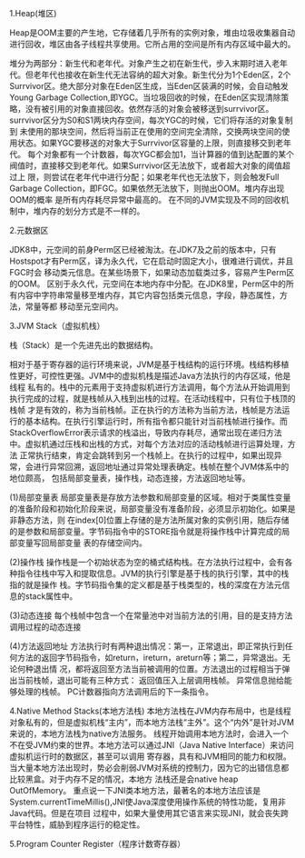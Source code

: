 1.Heap(堆区)

Heap是OOM主要的产生地，它存储着几乎所有的实例对象，堆由垃圾收集器自动进行回收，堆区由各子线程共享使用。它所占用的空间是所有内存区域中最大的。

堆分为两部分：新生代和老年代。对象产生之初在新生代，步入末期时进入老年代。但老年代也接收在新生代无法容纳的超大对象。新生代分为1个Eden区，2个
Surrvivor区。绝大部分对象在Eden区生成，当Eden区装满的时候，会自动触发Young Garbage Collection,即YGC。当垃圾回收的时候，在Eden区实现清除策
略，没有被引用的对象直接回收。依然存活的对象会被移送到surrvivor区。surrvivor区分为S0和S1两块内存空间，每次YGC的时候，它们将存活的对象复制到
未使用的那块空间，然后将当前正在使用的空间完全清除，交换两块空间的使用状态。如果YGC要移送的对象大于Surrvivor区容量的上限，则直接移交到老年代。
每个对象都有一个计数器，每次YGC都会加1，当计算器的值到达配置的某个阀值时，直接移交到老年代。如果Surrvivor区无法放下，或者超大对象的阈值超过上
限，则尝试在老年代中进行分配；如果老年代也无法放下，则会触发Full Garbage Collection，即FGC。如果依然无法放下，则抛出OOM。堆内存出现OOM的概率
是所有内存耗尽异常中最高的。
在不同的JVM实现及不同的回收机制中，堆内存的划分方式是不一样的。

2.元数据区

JDK8中，元空间的前身Perm区已经被淘汰。在JDK7及之前的版本中，只有Hostspot才有Perm区，译为永久代，它在启动时固定大小，很难进行调优，并且FGC时会
移动类元信息。在某些场景下，如果动态加载类过多，容易产生Perm区的OOM。
区别于永久代，元空间在本地内存中分配。在JDK8里，Perm区中的所有内容中字符串常量移至堆内存，其它内容包括类元信息，字段，静态属性，方法，常量等都
移动至元空间内。

3.JVM Stack（虚拟机栈）

栈（Stack）是一个先进先出的数据结构。

相对于基于寄存器的运行环境来说，JVM是基于栈结构的运行环境。栈结构移植性更好，可控性更强。JVM中的虚拟机栈是描述Java方法执行的内存区域，他是线程
私有的。栈中的元素用于支持虚拟机进行方法调用，每个方法从开始调用到执行完成的过程，就是栈帧从入栈到出栈的过程。在活动线程中，只有位于栈顶的栈帧
才是有效的，称为当前栈帧。正在执行的方法称为当前方法，栈帧是方法运行的基本结构。在执行引擎运行时，所有指令都只能针对当前栈帧进行操作。而StackOverflowError表示请求的栈溢出，导致内存耗尽，通常出现在递归方法中。虚拟机通过压栈和出栈的方式，对每个方法对应的活动栈帧进行运算处理，方法
正常执行结束，肯定会跳转到另一个栈帧上。在执行的过程中，如果出现异常，会进行异常回溯，返回地址通过异常处理表确定。栈帧在整个JVM体系中的地位颇高，
包括局部变量表，操作栈，动态连接，方法返回地址等。

(1)局部变量表
局部变量表是存放方法参数和局部变量的区域。相对于类属性变量的准备阶段和初始化阶段来说，局部变量没有准备阶段，必须显示初始化。如果是非静态方法，则
在index[0]位置上存储的是方法所属对象的实例引用，随后存储的是参数和局部变量。字节码指令中的STORE指令就是将操作栈中计算完成的局部变量写回局部变量
表的存储空间内。

(2)操作栈
操作栈是一个初始状态为空的桶式结构栈。在方法执行过程中，会有各种指令往栈中写入和提取信息。JVM的执行引擎是基于栈的执行引擎，其中的栈指的就是操作
栈。字节码指令集的定义都是基于栈类型的，栈的深度在方法元信息的stack属性中。

(3)动态连接
每个栈帧中包含一个在常量池中对当前方法的引用，目的是支持方法调用过程的动态连接

(4)方法返回地址
方法执行时有两种退出情况：第一，正常退出，即正常执行到任何方法的返回字节码指令，如return，ireturn，areturn等；第二，异常退出。无论何种退出情
况，都将返回至方法当前被调用的位置。方法退出的过程相当于弹出当前栈帧，退出可能有三种方式：
    返回值压入上层调用栈帧。
    异常信息抛给能够处理的栈帧。
    PC计数器指向方法调用后的下一条指令。
    
4.Native Method Stacks(本地方法栈)
本地方法栈在JVM内存布局中，也是线程对象私有的，但是虚拟机栈“主内”，而本地方法栈“主外”。这个“内外”是针对JVM来说的，本地方法栈为native方法服务。
线程开始调用本地方法时，会进入一个不在受JVM约束的世界。本地方法可以通过JNI（Java Native Interface）来访问虚拟机运行时的数据区，甚至可以调用
寄存器，具有和JVM相同的能力和权限。当大量本地方法出现时，势必会削弱JVM对系统的控制力，因为它的出错信息都比较黑盒。对于内存不足的情况，本地方
法栈还是会native heap OutOfMemory。
重点说一下JNI类本地方法，最著名的本地方法应该是System.currentTimeMillis(),JNI使Java深度使用操作系统的特性功能，复用非Java代码。但是在项目
过程中，如果大量使用其它语言来实现JNI，就会丧失跨平台特性，威胁到程序运行的稳定性。

5.Program Counter Register（程序计数寄存器）



